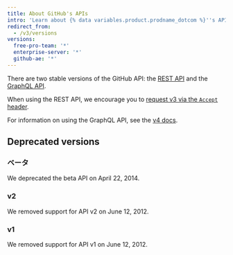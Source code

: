 ```yaml
---
title: About GitHub's APIs
intro: 'Learn about {% data variables.product.prodname_dotcom %}''s APIs to extend and customize your {% data variables.product.prodname_dotcom %} experience.'
redirect_from:
  - /v3/versions
versions:
  free-pro-team: '*'
  enterprise-server: '*'
  github-ae: '*'
---
```


There are two stable versions of the GitHub API: the [REST API](/v3/) and the [GraphQL API](/v4/).

When using the REST API, we encourage you to [request v3 via the `Accept` header](/v3/media/#request-specific-version).

For information on using the GraphQL API, see the [v4 docs](/v4/).

## Deprecated versions

### ベータ

We deprecated the beta API on April 22, 2014.

### v2

We removed support for API v2 on June 12, 2012.

### v1

We removed support for API v1 on June 12, 2012.
